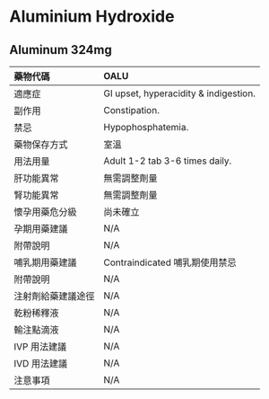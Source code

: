 # Aluminium Hydroxide

## Aluminum 324mg

| 藥物代碼           | OALU                                  |
|:-------------------|:--------------------------------------|
| 適應症             | GI upset, hyperacidity & indigestion. |
| 副作用             | Constipation.                         |
| 禁忌               | Hypophosphatemia.                     |
| 藥物保存方式       | 室溫                                  |
| 用法用量           | Adult 1-2 tab 3-6 times daily.        |
| 肝功能異常         | 無需調整劑量                          |
| 腎功能異常         | 無需調整劑量                          |
| 懷孕用藥危分級     | 尚未確立                              |
| 孕期用藥建議       | N/A                                   |
| 附帶說明           | N/A                                   |
| 哺乳期用藥建議     | Contraindicated 哺乳期使用禁忌        |
| 附帶說明           | N/A                                   |
| 注射劑給藥建議途徑 | N/A                                   |
| 乾粉稀釋液         | N/A                                   |
| 輸注點滴液         | N/A                                   |
| IVP 用法建議       | N/A                                   |
| IVD 用法建議       | N/A                                   |
| 注意事項           | N/A                                   |


